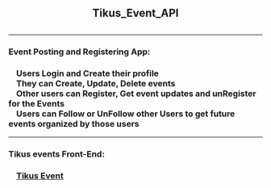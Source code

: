 <h2 align="center">Tikus_Event_API<h2>


---

<h3>Event Posting and Registering App:<h3>

 &nbsp; &nbsp; Users Login and Create their profile <br>
 &nbsp; &nbsp; They can Create, Update, Delete events <br>
 &nbsp; &nbsp; Other users can Register, Get event updates and unRegister for the Events<br>
 &nbsp; &nbsp; Users can Follow or UnFollow other Users to get future events organized by those users<br>
 

---

<h3>Tikus events Front-End:<h3>
&nbsp; &nbsp; <a href="https://github.com/DavG20/Tikus_Event">Tikus Event<a>



